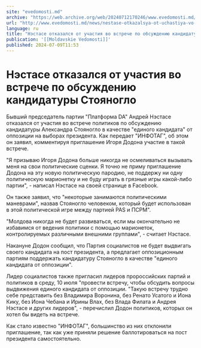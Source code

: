 ```yaml
---
site: "evedomosti.md"
archive: "https://web.archive.org/web/20240712170246/www.evedomosti.md/news/nestase-otkazalsya-ot-uchastiya-vo-vstreche-po-obsuzhdeniyu"
url: "http://www.evedomosti.md/news/nestase-otkazalsya-ot-uchastiya-vo-vstreche-po-obsuzhdeniyu"
language: ru
title: "Нэстасе отказался от участия во встрече по обсуждению кандидатуры Стояногло"
publication: '[[Moldavskie Vedomosti]]'
published: 2024-07-09T11:53
---
```


# Нэстасе отказался от участия во встрече по обсуждению кандидатуры Стояногло

Бывший председатель партии "Платформа DA" Андрей Нэстасе отказался от участия во встрече политиков по обсуждению кандидатуры Александра Стояногло в качестве "единого кандидата" от оппозиции на выборах президента. Как передает "ИНФОТАГ", об этом он заявил, комментируя приглашение Игоря Додона участие в такой встрече.

"Я призываю Игоря Додона больше никогда не осмеливаться вызывать меня на свои политические сценки. Я точно не приму приглашение Додона на эту новую политическую пародию, не поддержу ни одну политическую марионетку и не буду играть в грязные игры какой-либо партии", - написал Нэстасе на своей странице в Facebook.

Он также заявил, что "некоторые занимаются политическими маневрами", назвав Стояногло человеком, который будет использован в этой политической игре между партией PAS и ПСРМ".

"Молдова никогда не будет развиваться, если мы окончательно не избавимся от ведения политики с помощью марионеток, контролируемых различными внешними группами", - считает Нэстасе.

Накануне Додон сообщил, что Партия социалистов не будет выдвигать своего кандидата на пост президента, а предлагает оппозиционным партиям поддержать кандидатуру Стояногло в качестве "единого кандидата от оппозиции".

Лидер социалистов также пригласил лидеров пророссийских партий и политиков в среду, 10 июля "провести встречу, чтобы обсудить вопросы выдвижения единого кандидата от оппозиции. "Такую встречу трудно себе представить без Владимира Воронина, без Ренато Усатого и Иона Кику, без Иона Чебана и Ирины Влах, без Влада Филата и Андрея Нэстасе и других лидеров", - перечислил Додон политиков, которых он хотел бы видеть на встрече.

Как стало известно "ИНФОТАГ", большинство из них отклонили приглашение, так как уже приняли решение баллотироваться на пост президента самостоятельно.